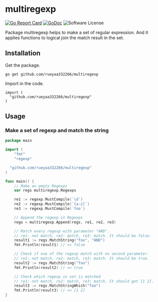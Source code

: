 # multiregexp

[![Go Report Card](https://goreportcard.com/badge/github.com/rueyaa332266/multiregexp)](https://goreportcard.com/report/github.com/rueyaa332266/multiregexp)
[![GoDoc](https://godoc.org/github.com/rueyaa332266/multiregexp?status.svg)](https://godoc.org/github.com/rueyaa332266/multiregexp)
![Software License](https://img.shields.io/badge/license-MIT-brightgreen.svg?style=flat-square)

Package multiregexp helps to make a set of regular expression. And it applies functions to logical join the match result in the set.

## Installation
Get the package.
```
go get github.com/rueyaa332266/multiregexp
```

Import in the code.
```
import (
  "github.com/rueyaa332266/multiregexp"
)
```

## Usage

### Make a set of regexp and match the string

```go
package main

import (
	"fmt"
	"regexp"

  "github.com/rueyaa332266/multiregexp"
)

func main() {
	// Make an empty Regexps
	var regs multiregexp.Regexps

	re1 := regexp.MustCompile(`\d`)
	re2 := regexp.MustCompile(`[a-z]`)
	re3 := regexp.MustCompile(`foo`)

	// Append the regexp in Regexps
	regs = multiregexp.Append(regs, re1, re2, re3)

	// Match every regexp with parameter "AND".
	// re1: not match, re2: match, re3: match. It should be false.
	result1 := regs.MatchString("foo", "AND")
	fmt.Println(result1) // => false

	// Check if one of the regexp match with no second parameter.
	// re1: not match, re2: match, re3: match. It should be true.
	result2 := regs.MatchString("foo")
	fmt.Println(result2) // => true

	// Check which regexp in set is matched
	// re1: not match, re2: match, re3: match. It should get [1 2].
	result3 := regs.MatchStringWhich("foo")
	fmt.Println(result3) // => [1 2]
}
```